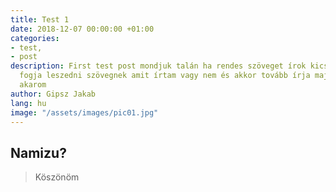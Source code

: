 ```yaml
---
title: Test 1
date: 2018-12-07 00:00:00 +01:00
categories:
- test,
- post
description: First test post mondjuk talán ha rendes szöveget írok kicsit rövidebbre
  fogja leszedni szövegnek amit írtam vagy nem és akkor tovább írja majd talán inkább
  akarom
author: Gipsz Jakab
lang: hu
image: "/assets/images/pic01.jpg"
---
```


## Namizu?

> Köszönöm
